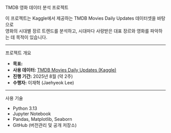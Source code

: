 

TMDB 영화 데이터 분석 프로젝트

이 프로젝트는 Kaggle에서 제공하는 TMDB Movies Daily Updates 데이터셋을 바탕으로  
영화의 시대별 장르 트렌드를 분석하고, 시대마다 사랑받은 대표 장르와 영화를 파악하는 데 목적이 있습니다.

---

프로젝트 개요

- **목표:** 
- **사용 데이터:** [TMDB Movies Daily Updates (Kaggle)]([https://www.kaggle.com/datasets/asaniczka/tmdb-movies-daily-updates](https://www.kaggle.com/datasets/asaniczka/tmdb-movies-dataset-2023-930k-movies))
- **진행 기간:** 2025년 8월 (약 2주)
- **수행자:** 이재혁 (Jaehyeok Lee)

---

사용 기술

- Python 3.13
- Jupyter Notebook
- Pandas, Matplotlib, Seaborn
- GitHub (버전관리 및 공개 저장소)
